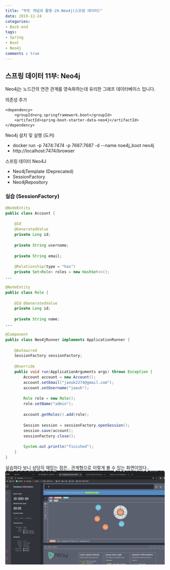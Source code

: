 ```yaml
---
title: "부트 개념과 활용-29.Neo4j(스프링 데이터)"
date: 2019-12-24
categories:
- Back-end
tags:
- Spring 
- Boot
- Neo4j
comments : true
---
```


## 스프링 데이터 11부: Neo4j
Neo4j는 노드간의 연관 관계를 영속화하는데 유리한 그래프 데이터베이스 입니다.


의존성 추가
~~~
<dependency>
    <groupId>org.springframework.boot</groupId>
    <artifactId>spring-boot-starter-data-neo4j</artifactId>
</dependency>
~~~


Neo4j 설치 및 실행 (도커)
- docker run -p 7474:7474 -p 7687:7687 -d --name noe4j_boot neo4j
- http://localhost:7474/browser


스프링 데이터 Neo4J
- Neo4jTemplate (Deprecated)
- SessionFactory
- Neo4jRepository



### 실습 (SessionFactory)
~~~java
@NodeEntity
public class Account {

    @Id
    @GeneratedValue
    private Long id;

    private String username;

    private String email;

    @Relationship(type = "has")
    private Set<Role> roles = new HashSet<>();
...
~~~

~~~java
@NodeEntity
public class Role {

    @Id @GeneratedValue
    private Long id;

    private String name;
...
~~~

~~~java
@Component
public class Neo4jRunner implements ApplicationRunner {

    @Autowired
    SessionFactory sessionFactory;

    @Override
    public void run(ApplicationArguments args) throws Exception {
        Account account = new Account();
        account.setEmail("jaeuk2274@gmail.com");
        account.setUsername("jaeuk");

        Role role = new Role();
        role.setName("admin");

        account.getRoles().add(role);

        Session session = sessionFactory.openSession();
        session.save(account);
        sessionFactory.close();

        System.out.println("finished");
    }
}

~~~

실습하다 보니 상당히 재밌는 점은.. 관계형으로 이렇게 볼 수 있는 화면이었다.. 
![neo4j](https://github.com/jaeuk2274/jaeuk2274.github.io/blob/master/_posts/img/%EC%8A%A4%ED%94%84%EB%A7%81%20%EB%B6%80%ED%8A%B8%20%EA%B0%9C%EB%85%90%EA%B3%BC%20%ED%99%9C%EC%9A%A9/10.neo4j.png?raw=true)
